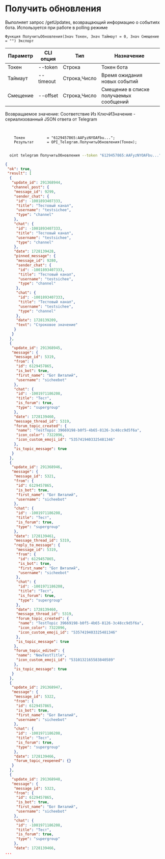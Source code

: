 ﻿---
sidebar_position: 2
---

# Получить обновления
 Выполняет запрос /getUpdates, возвращающий информацию о событиях бота. Используется при работе в polling режиме



`Функция ПолучитьОбновления(Знач Токен, Знач Таймаут = 0, Знач Смещение = "") Экспорт`

  | Параметр | CLI опция | Тип | Назначение |
  |-|-|-|-|
  | Токен | --token | Строка | Токен бота |
  | Таймаут | --timeout | Строка,Число | Время ожидания новых событий |
  | Смещение | --offset | Строка,Число | Смещение в списке получаемых сообщений |

  
  Возвращаемое значение:   Соответствие Из КлючИЗначение - сериализованный JSON ответа от Telegram

<br/>




```bsl title="Пример кода"
    Токен          = "6129457865:AAFyzNYOAFbu...";
    Результат      = OPI_Telegram.ПолучитьОбновления(Токен);
```



```sh title="Пример команды CLI"
    
  oint telegram ПолучитьОбновления --token "6129457865:AAFyzNYOAFbu..." --timeout %timeout% --offset %offset%

```

```json title="Результат"
{
 "ok": true,
 "result": [
  {
   "update_id": 291368944,
   "channel_post": {
    "message_id": 9299,
    "sender_chat": {
     "id": -1001893407333,
     "title": "Тестовый канал",
     "username": "testsichee",
     "type": "channel"
    },
    "chat": {
     "id": -1001893407333,
     "title": "Тестовый канал",
     "username": "testsichee",
     "type": "channel"
    },
    "date": 1728139428,
    "pinned_message": {
     "message_id": 9280,
     "sender_chat": {
      "id": -1001893407333,
      "title": "Тестовый канал",
      "username": "testsichee",
      "type": "channel"
     },
     "chat": {
      "id": -1001893407333,
      "title": "Тестовый канал",
      "username": "testsichee",
      "type": "channel"
     },
     "date": 1728139209,
     "text": "Строковое значение"
    }
   }
  },
  {
   "update_id": 291368945,
   "message": {
    "message_id": 5319,
    "from": {
     "id": 6129457865,
     "is_bot": true,
     "first_name": "Бот Виталий",
     "username": "sicheebot"
    },
    "chat": {
     "id": -1001971186208,
     "title": "Тест",
     "is_forum": true,
     "type": "supergroup"
    },
    "date": 1728139460,
    "message_thread_id": 5319,
    "forum_topic_created": {
     "name": "TestTopic 39669198-b0f5-4b65-8126-3c48cc9d5f6a",
     "icon_color": 7322096,
     "icon_custom_emoji_id": "5357419403325481346"
    },
    "is_topic_message": true
   }
  },
  {
   "update_id": 291368946,
   "message": {
    "message_id": 5321,
    "from": {
     "id": 6129457865,
     "is_bot": true,
     "first_name": "Бот Виталий",
     "username": "sicheebot"
    },
    "chat": {
     "id": -1001971186208,
     "title": "Тест",
     "is_forum": true,
     "type": "supergroup"
    },
    "date": 1728139461,
    "message_thread_id": 5319,
    "reply_to_message": {
     "message_id": 5319,
     "from": {
      "id": 6129457865,
      "is_bot": true,
      "first_name": "Бот Виталий",
      "username": "sicheebot"
     },
     "chat": {
      "id": -1001971186208,
      "title": "Тест",
      "is_forum": true,
      "type": "supergroup"
     },
     "date": 1728139460,
     "message_thread_id": 5319,
     "forum_topic_created": {
      "name": "TestTopic 39669198-b0f5-4b65-8126-3c48cc9d5f6a",
      "icon_color": 7322096,
      "icon_custom_emoji_id": "5357419403325481346"
     },
     "is_topic_message": true
    },
    "forum_topic_edited": {
     "name": "NewTestTitle",
     "icon_custom_emoji_id": "5310132165583840589"
    },
    "is_topic_message": true
   }
  },
  {
   "update_id": 291368947,
   "message": {
    "message_id": 5322,
    "from": {
     "id": 6129457865,
     "is_bot": true,
     "first_name": "Бот Виталий",
     "username": "sicheebot"
    },
    "chat": {
     "id": -1001971186208,
     "title": "Тест",
     "is_forum": true,
     "type": "supergroup"
    },
    "date": 1728139466,
    "forum_topic_reopened": {}
   }
  },
  {
   "update_id": 291368948,
   "message": {
    "message_id": 5323,
    "from": {
     "id": 6129457865,
     "is_bot": true,
     "first_name": "Бот Виталий",
     "username": "sicheebot"
    },
    "chat": {
     "id": -1001971186208,
     "title": "Тест",
     "is_forum": true,
     "type": "supergroup"
    },
    "date": 1728139466,
...
```
